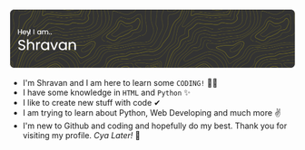 
![Profile](https://github.com/Shr4v4n/Shr4v4n/blob/main/github-header-image1.png)

- I'm Shravan and I am here to learn some ```CODING!``` 👩‍💻 
- I have some knowledge in ```HTML``` and ```Python``` ✨
- I like to create new stuff with code ✔
- I am trying to learn about Python, Web Developing and much more ✌ 
- I'm new to Github and coding and hopefully do my best. Thank you for visiting my profile. _Cya Later!_ 👋





